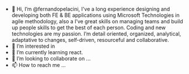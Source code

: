 - 👋 Hi, I’m @fernandopelacini, I've a long experience designing and developing both FE & BE applications using Microsoft Technologies in agile methodology, also a I’ve great skills on managing teams and build up people skills to get the best of each person. Coding and new technologies are my passion. I’m detail oriented, organized, analytical, adaptative to changes, self-driven, resourceful and collaborative. 
- 👀 I’m interested in 
- 🌱 I’m currently learning react.
- 💞️ I’m looking to collaborate on ...
- 📫 How to reach me ...

<!---
fernandopelacini/fernandopelacini is a ✨ special ✨ repository because its `README.md` (this file) appears on your GitHub profile.
You can click the Preview link to take a look at your changes.
--->
